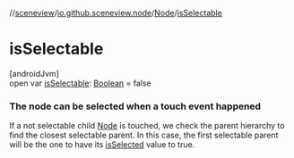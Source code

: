 //[sceneview](../../../index.md)/[io.github.sceneview.node](../index.md)/[Node](index.md)/[isSelectable](is-selectable.md)

# isSelectable

[androidJvm]\
open var [isSelectable](is-selectable.md): [Boolean](https://kotlinlang.org/api/latest/jvm/stdlib/kotlin/-boolean/index.html) = false

###  The node can be selected when a touch event happened

If a not selectable child [Node](index.md) is touched, we check the parent hierarchy to find the closest selectable parent. In this case, the first selectable parent will be the one to have its [isSelected](is-selected.md) value to true.
